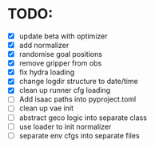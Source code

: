 # TODO:

- [x] update beta with optimizer
- [x] add normalizer
- [x] randomise goal positions
- [x] remove gripper from obs
- [x] fix hydra loading
- [x] change logdir structure to date/time
- [x] clean up runner cfg loading
- [ ] Add isaac paths into pyproject.toml
- [ ] clean up vae init
- [ ] abstract geco logic into separate class
- [ ] use loader to init normalizer
- [ ] separate env cfgs into separate files
